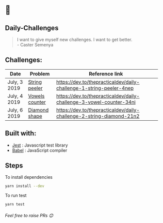 # :muscle:

## Daily-Challenges

> I want to give myself new challenges. I want to get better. <br /> - Caster Semenya

## Challenges:

| Date         | Problem                                                                                              | Reference link                                                       |
| ------------ | ---------------------------------------------------------------------------------------------------- | -------------------------------------------------------------------- |
| July, 3 2019 | [String peeler](https://github.com/pranesh239/daily-challenges/blob/master/String/string-peeler.js)  | https://dev.to/thepracticaldev/daily-challenge-1-string-peeler-4nep  |
| July, 4 2019 | [Vowels counter](https://github.com/pranesh239/daily-challenges/blob/master/String/vowel-counter.js) | https://dev.to/thepracticaldev/daily-challenge-3-vowel-counter-34ni  |
| July, 6 2019 | [Diamond shape](https://github.com/pranesh239/daily-challenges/blob/master/String/diamond.js)        | https://dev.to/thepracticaldev/daily-challenge-2-string-diamond-21n2 |

## Built with:

- [Jest](https://jestjs.io/) : Javascript test library
- [Babel](https://babeljs.io/) : JavaScript compiler

## Steps

To install dependencies

```bash
yarn install --dev
```

To run test

```bash
yarn test
```

###### _Feel free to raise PRs_ :blush:

